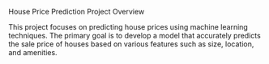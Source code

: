 House Price Prediction Project
Overview

This project focuses on predicting house prices using machine learning techniques. The primary goal is to develop a model that accurately predicts the sale price of houses based on various features such as size, location, and amenities.
